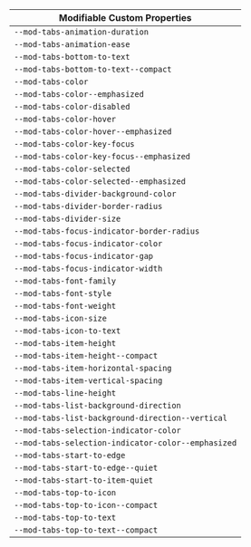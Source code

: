 | Modifiable Custom Properties |
| --- |
| `--mod-tabs-animation-duration` |
| `--mod-tabs-animation-ease` |
| `--mod-tabs-bottom-to-text` |
| `--mod-tabs-bottom-to-text--compact` |
| `--mod-tabs-color` |
| `--mod-tabs-color--emphasized` |
| `--mod-tabs-color-disabled` |
| `--mod-tabs-color-hover` |
| `--mod-tabs-color-hover--emphasized` |
| `--mod-tabs-color-key-focus` |
| `--mod-tabs-color-key-focus--emphasized` |
| `--mod-tabs-color-selected` |
| `--mod-tabs-color-selected--emphasized` |
| `--mod-tabs-divider-background-color` |
| `--mod-tabs-divider-border-radius` |
| `--mod-tabs-divider-size` |
| `--mod-tabs-focus-indicator-border-radius` |
| `--mod-tabs-focus-indicator-color` |
| `--mod-tabs-focus-indicator-gap` |
| `--mod-tabs-focus-indicator-width` |
| `--mod-tabs-font-family` |
| `--mod-tabs-font-style` |
| `--mod-tabs-font-weight` |
| `--mod-tabs-icon-size` |
| `--mod-tabs-icon-to-text` |
| `--mod-tabs-item-height` |
| `--mod-tabs-item-height--compact` |
| `--mod-tabs-item-horizontal-spacing` |
| `--mod-tabs-item-vertical-spacing` |
| `--mod-tabs-line-height` |
| `--mod-tabs-list-background-direction` |
| `--mod-tabs-list-background-direction--vertical` |
| `--mod-tabs-selection-indicator-color` |
| `--mod-tabs-selection-indicator-color--emphasized` |
| `--mod-tabs-start-to-edge` |
| `--mod-tabs-start-to-edge--quiet` |
| `--mod-tabs-start-to-item-quiet` |
| `--mod-tabs-top-to-icon` |
| `--mod-tabs-top-to-icon--compact` |
| `--mod-tabs-top-to-text` |
| `--mod-tabs-top-to-text--compact` |